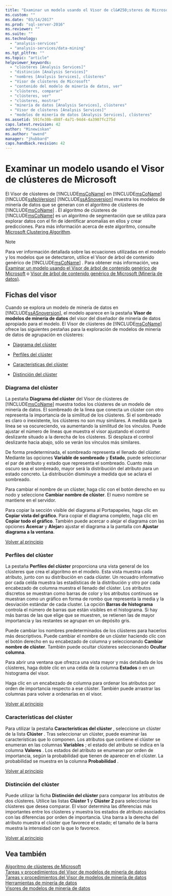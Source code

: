 ```yaml
---
title: "Examinar un modelo usando el Visor de cl&#250;steres de Microsoft | Microsoft Docs"
ms.custom: ""
ms.date: "03/14/2017"
ms.prod: "sql-server-2016"
ms.reviewer: ""
ms.suite: ""
ms.technology: 
  - "analysis-services"
  - "analysis-services/data-mining"
ms.tgt_pltfrm: ""
ms.topic: "article"
helpviewer_keywords: 
  - "clústeres [Analysis Services]"
  - "distinción [Analysis Services]"
  - "nombres [Analysis Services], clústeres"
  - "Visor de clústeres de Microsoft"
  - "contenido del modelo de minería de datos, ver"
  - "clústeres, comparar"
  - "clústeres, ver"
  - "clústeres, mostrar"
  - "minería de datos [Analysis Services], clústeres"
  - "Visor de clústeres [Analysis Services]"
  - "modelos de minería de datos [Analysis Services], clústeres"
ms.assetid: 591fe30b-d88f-4a71-94d4-4a3907fc275d
caps.latest.revision: 42
author: "Minewiskan"
ms.author: "owend"
manager: "jhubbard"
caps.handback.revision: 42
---
```

# Examinar un modelo usando el Visor de cl&#250;steres de Microsoft
  El Visor de clústeres de [!INCLUDE[msCoName](../../includes/msconame-md.md)] en [!INCLUDE[msCoName](../../includes/msconame-md.md)] [!INCLUDE[ssNoVersion](../../includes/ssnoversion-md.md)] [!INCLUDE[ssASnoversion](../../includes/ssasnoversion-md.md)] muestra los modelos de minería de datos que se generan con el algoritmo de clústeres de [!INCLUDE[msCoName](../../includes/msconame-md.md)] . El algoritmo de clústeres de [!INCLUDE[msCoName](../../includes/msconame-md.md)] es un algoritmo de segmentación que se utiliza para explorar datos con el fin de identificar anomalías en ellos y crear predicciones. Para más información acerca de este algoritmo, consulte [Microsoft Clustering Algorithm](../../analysis-services/data-mining/microsoft-clustering-algorithm.md).  
  
> [!NOTE]  
>  Para ver información detallada sobre las ecuaciones utilizadas en el modelo y los modelos que se detectaron, utilice el Visor de árbol de contenido genérico de [!INCLUDE[msCoName](../../includes/msconame-md.md)] . Para obtener más información, vea [Examinar un modelo usando el Visor de árbol de contenido genérico de Microsoft](../../analysis-services/data-mining/browse-a-model-using-the-microsoft-generic-content-tree-viewer.md) o [Visor de árbol de contenido genérico de Microsoft &#40;Minería de datos&#41;](../Topic/Microsoft%20Generic%20Content%20Tree%20Viewer%20\(Data%20Mining\).md).  
  
##  <a name="BKMK_ViewerTabs"></a> Fichas del visor  
 Cuando se explora un modelo de minería de datos en [!INCLUDE[ssASnoversion](../../includes/ssasnoversion-md.md)], el modelo aparece en la pestaña **Visor de modelos de minería de datos** del visor del diseñador de minería de datos apropiado para el modelo. El Visor de clústeres de [!INCLUDE[msCoName](../../includes/msconame-md.md)] ofrece las siguientes pestañas para la exploración de modelos de minería de datos de agrupación en clústeres:  
  
-   [Diagrama del clúster](#BKMK_Diagram)  
  
-   [Perfiles del clúster](#BKMK_Profile)  
  
-   [Características del clúster](#BKMK_Characteristics)  
  
-   [Distinción del clúster](#BKMK_Discrimination)  
  
###  <a name="BKMK_Diagram"></a> Diagrama del clúster  
 La pestaña **Diagrama del clúster** del Visor de clústeres de [!INCLUDE[msCoName](../../includes/msconame-md.md)] muestra todos los clústeres de un modelo de minería de datos. El sombreado de la línea que conecta un clúster con otro representa la importancia de la similitud de los clústeres. Si el sombreado es claro o inexistente, los clústeres no son muy similares. A medida que la línea se va oscureciendo, va aumentando la similitud de los vínculos. Puede ajustar el número de líneas que muestra el visor ajustando el control deslizante situado a la derecha de los clústeres. Si desplaza el control deslizante hacia abajo, sólo se verán los vínculos más similares.  
  
 De forma predeterminada, el sombreado representa el llenado del clúster. Mediante las opciones **Variable de sombreado** y **Estado**, puede seleccionar el par de atributo y estado que representa el sombreado. Cuanto más oscuro sea el sombreado, mayor será la distribución del atributo para un estado concreto. La distribución disminuye a medida que se aclara el sombreado.  
  
 Para cambiar el nombre de un clúster, haga clic con el botón derecho en su nodo y seleccione **Cambiar nombre de clúster**. El nuevo nombre se mantiene en el servidor.  
  
 Para copiar la sección visible del diagrama al Portapapeles, haga clic en **Copiar vista del gráfico**. Para copiar el diagrama completo, haga clic en **Copiar todo el gráfico**. También puede acercar o alejar el diagrama con las opciones **Acercar** y **Alejar**o ajustar el diagrama a la pantalla con **Ajustar diagrama a la ventana**.  
  
 [Volver al principio](#BKMK_ViewerTabs)  
  
###  <a name="BKMK_Profile"></a> Perfiles del clúster  
 La pestaña **Perfiles del clúster** proporciona una vista general de los clústeres que crea el algoritmo en el modelo. Esta vista muestra cada atributo, junto con su distribución en cada clúster. Un recuadro informativo por cada celda muestra las estadísticas de la distribución y otro por cada encabezado de columna muestra el llenado del clúster. Los atributos discretos se muestran como barras de color y los atributos continuos se muestran como un gráfico en forma de rombo que representa la media y la desviación estándar de cada cluster. La opción **Barras de histograma** controla el número de barras que están visibles en el histograma. Si hay más barras de las que elige que se muestren, se retienen las de mayor importancia y las restantes se agrupan en un depósito gris.  
  
 Puede cambiar los nombres predeterminados de los clústeres para hacerlos más descriptivos. Puede cambiar el nombre de un clúster haciendo clic con el botón derecho en su encabezado de columna y seleccionando **Cambiar nombre de clúster**. También puede ocultar clústeres seleccionando **Ocultar columna**.  
  
 Para abrir una ventana que ofrezca una vista mayor y más detallada de los clústeres, haga doble clic en una celda de la columna **Estados** o en un histograma del visor.  
  
 Haga clic en un encabezado de columna para ordenar los atributos por orden de importancia respecto a ese clúster. También puede arrastrar las columnas para volver a ordenarlas en el visor.  
  
 [Volver al principio](#BKMK_ViewerTabs)  
  
###  <a name="BKMK_Characteristics"></a> Características del clúster  
 Para utilizar la pestaña **Características del clúster** , seleccione un clúster de la lista **Clúster** . Tras seleccionar un clúster, puede examinar las características que lo componen. Los atributos que contiene el clúster se enumeran en las columnas **Variables** ; el estado del atributo se indica en la columna **Valores** . Los estados del atributo se enumeran por orden de importancia, según la probabilidad que tienen de aparecer en el clúster. La probabilidad se muestra en la columna **Probabilidad** .  
  
 [Volver al principio](#BKMK_ViewerTabs)  
  
###  <a name="BKMK_Discrimination"></a> Distinción del clúster  
 Puede utilizar la ficha **Distinción del clúster** para comparar los atributos de dos clústeres. Utilice las listas **Clúster 1** y **Clúster 2** para seleccionar los clústeres que desea comparar. El visor determina las diferencias más importantes entre los clústeres y muestra los estados de atributo asociados con las diferencias por orden de importancia. Una barra a la derecha del atributo muestra el clúster que favorece el estado; el tamaño de la barra muestra la intensidad con la que lo favorece.  
  
 [Volver al principio](#BKMK_ViewerTabs)  
  
## Vea también  
 [Algoritmo de clústeres de Microsoft](../../analysis-services/data-mining/microsoft-clustering-algorithm.md)   
 [Tareas y procedimientos del Visor de modelos de minería de datos](../../analysis-services/data-mining/mining-model-viewer-tasks-and-how-tos.md)   
 [Tareas y procedimientos del Visor de modelos de minería de datos](../../analysis-services/data-mining/mining-model-viewer-tasks-and-how-tos.md)   
 [Herramientas de minería de datos](../../analysis-services/data-mining/data-mining-tools.md)   
 [Visores de modelos de minería de datos](../../analysis-services/data-mining/data-mining-model-viewers.md)  
  
  